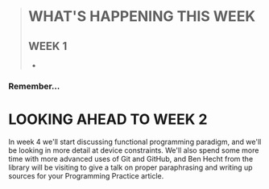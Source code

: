 > # WHAT'S HAPPENING THIS WEEK <!-- {docsify-ignore} -->
> ## WEEK 1 <!-- {docsify-ignore} -->
> -

### Remember... <!-- {docsify-ignore} -->

# LOOKING AHEAD TO WEEK 2 <!-- {docsify-ignore} -->
In week 4 we'll start discussing functional programming paradigm, and we'll be looking in more detail at device constraints. We'll also spend some more time with more advanced uses of Git and GitHub, and Ben Hecht from the library will be visiting to give a talk on proper paraphrasing and writing up sources for your Programming Practice article.